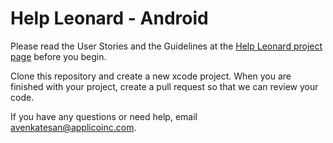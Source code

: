 Help Leonard - Android
======================

Please read the User Stories and the Guidelines at the [Help Leonard project page](http://applico.github.io/Help-Leonard "Help Leonard") before you begin.

Clone this repository and create a new xcode project. When you are finished with your project, create a pull request so that we can review your code.

If you have any questions or need help, email avenkatesan@applicoinc.com.
